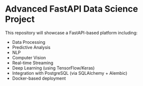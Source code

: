 # Advanced FastAPI Data Science Project

This repository will showcase a FastAPI-based platform including:
- Data Processing
- Predictive Analysis
- NLP
- Computer Vision
- Real-time Streaming
- Deep Learning (using TensorFlow/Keras)
- Integration with PostgreSQL (via SQLAlchemy + Alembic)
- Docker-based deployment